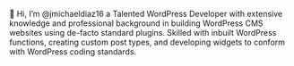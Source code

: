 👋 Hi, I’m @jmichaeldiaz16 a Talented WordPress Developer with extensive knowledge and professional background in building
WordPress CMS websites using de-facto standard plugins. Skilled with inbuilt WordPress functions, creating custom post types,
and developing widgets to conform with WordPress coding standards.

